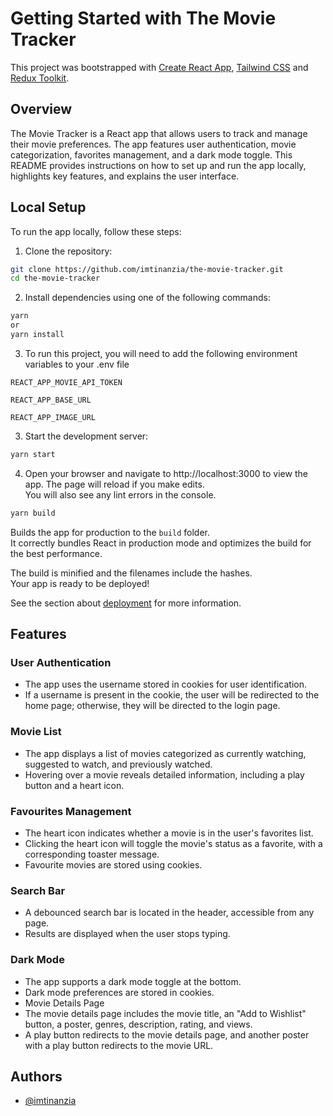 # Getting Started with The Movie Tracker

This project was bootstrapped with [Create React App](https://github.com/facebook/create-react-app), [Tailwind CSS](https://tailwindcss.com/) and [Redux Toolkit](https://redux-toolkit.js.org/).

## Overview

The Movie Tracker is a React app that allows users to track and manage their movie preferences. The app features user authentication, movie categorization, favorites management, and a dark mode toggle. This README provides instructions on how to set up and run the app locally, highlights key features, and explains the user interface.

## Local Setup

To run the app locally, follow these steps:

1. Clone the repository:

```bash
git clone https://github.com/imtinanzia/the-movie-tracker.git
cd the-movie-tracker
```

2. Install dependencies using one of the following commands:

```bash
yarn
or
yarn install
```

3. To run this project, you will need to add the following environment variables to your .env file

`REACT_APP_MOVIE_API_TOKEN`

`REACT_APP_BASE_URL`

`REACT_APP_IMAGE_URL`

3. Start the development server:

```bash
yarn start
```

4. Open your browser and navigate to http://localhost:3000 to view the app.
   The page will reload if you make edits.\
   You will also see any lint errors in the console.

```bash
yarn build
```

Builds the app for production to the `build` folder.\
It correctly bundles React in production mode and optimizes the build for the best performance.

The build is minified and the filenames include the hashes.\
Your app is ready to be deployed!

See the section about [deployment](https://facebook.github.io/create-react-app/docs/deployment) for more information.

## Features

### User Authentication

- The app uses the username stored in cookies for user identification.
- If a username is present in the cookie, the user will be redirected to the home page; otherwise, they will be directed to the login page.

### Movie List

- The app displays a list of movies categorized as currently watching, suggested to watch, and previously watched.
- Hovering over a movie reveals detailed information, including a play button and a heart icon.

### Favourites Management

- The heart icon indicates whether a movie is in the user's favorites list.
- Clicking the heart icon will toggle the movie's status as a favorite, with a corresponding toaster message.
- Favourite movies are stored using cookies.

### Search Bar

- A debounced search bar is located in the header, accessible from any page.
- Results are displayed when the user stops typing.

### Dark Mode

- The app supports a dark mode toggle at the bottom.
- Dark mode preferences are stored in cookies.
- Movie Details Page
- The movie details page includes the movie title, an "Add to Wishlist" button, a poster, genres, description, rating, and views.
- A play button redirects to the movie details page, and another poster with a play button redirects to the movie URL.

## Authors

- [@imtinanzia](https://github.com/imtinanzia)
